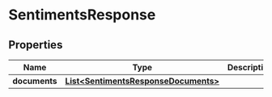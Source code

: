 
# SentimentsResponse

## Properties
Name | Type | Description | Notes
------------ | ------------- | ------------- | -------------
**documents** | [**List&lt;SentimentsResponseDocuments&gt;**](SentimentsResponseDocuments.md) |  |  [optional]



